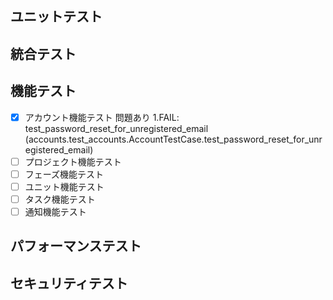 
## ユニットテスト


## 統合テスト

## 機能テスト
- [x] アカウント機能テスト
問題あり
1.FAIL: test_password_reset_for_unregistered_email (accounts.test_accounts.AccountTestCase.test_password_reset_for_unregistered_email)
- [ ] プロジェクト機能テスト
- [ ] フェーズ機能テスト
- [ ] ユニット機能テスト
- [ ] タスク機能テスト
- [ ] 通知機能テスト

## パフォーマンステスト

## セキュリティテスト